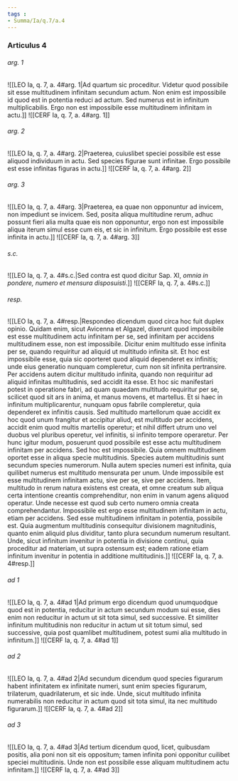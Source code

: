 ```yaml
---
tags : 
- Summa/Ia/q.7/a.4
---
```


### Articulus 4

###### arg. 1
![[LEO Ia, q. 7, a. 4#arg. 1|Ad quartum sic proceditur. Videtur quod possibile sit esse multitudinem infinitam secundum actum. Non enim est impossibile id quod est in potentia reduci ad actum. Sed numerus est in infinitum multiplicabilis. Ergo non est impossibile esse multitudinem infinitam in actu.]]
![[CERF Ia, q. 7, a. 4#arg. 1]]

###### arg. 2
![[LEO Ia, q. 7, a. 4#arg. 2|Praeterea, cuiuslibet speciei possibile est esse aliquod individuum in actu. Sed species figurae sunt infinitae. Ergo possibile est esse infinitas figuras in actu.]]
![[CERF Ia, q. 7, a. 4#arg. 2]]

###### arg. 3
![[LEO Ia, q. 7, a. 4#arg. 3|Praeterea, ea quae non opponuntur ad invicem, non impediunt se invicem. Sed, posita aliqua multitudine rerum, adhuc possunt fieri alia multa quae eis non opponuntur, ergo non est impossibile aliqua iterum simul esse cum eis, et sic in infinitum. Ergo possibile est esse infinita in actu.]]
![[CERF Ia, q. 7, a. 4#arg. 3]]

###### s.c.
![[LEO Ia, q. 7, a. 4#s.c.|Sed contra est quod dicitur Sap. XI, *omnia in pondere, numero et mensura disposuisti*.]]
![[CERF Ia, q. 7, a. 4#s.c.]]

###### resp.
![[LEO Ia, q. 7, a. 4#resp.|Respondeo dicendum quod circa hoc fuit duplex opinio. Quidam enim, sicut Avicenna et Algazel, dixerunt quod impossibile est esse multitudinem actu infinitam per se, sed infinitam per accidens multitudinem esse, non est impossibile. Dicitur enim multitudo esse infinita per se, quando requiritur ad aliquid ut multitudo infinita sit. Et hoc est impossibile esse, quia sic oporteret quod aliquid dependeret ex infinitis; unde eius generatio nunquam compleretur, cum non sit infinita pertransire. Per accidens autem dicitur multitudo infinita, quando non requiritur ad aliquid infinitas multitudinis, sed accidit ita esse. Et hoc sic manifestari potest in operatione fabri, ad quam quaedam multitudo requiritur per se, scilicet quod sit ars in anima, et manus movens, et martellus. Et si haec in infinitum multiplicarentur, nunquam opus fabrile compleretur, quia dependeret ex infinitis causis. Sed multitudo martellorum quae accidit ex hoc quod unum frangitur et accipitur aliud, est multitudo per accidens, accidit enim quod multis martellis operetur; et nihil differt utrum uno vel duobus vel pluribus operetur, vel infinitis, si infinito tempore operaretur. Per hunc igitur modum, posuerunt quod possibile est esse actu multitudinem infinitam per accidens. Sed hoc est impossibile. Quia omnem multitudinem oportet esse in aliqua specie multitudinis. Species autem multitudinis sunt secundum species numerorum. Nulla autem species numeri est infinita, quia quilibet numerus est multitudo mensurata per unum. Unde impossibile est esse multitudinem infinitam actu, sive per se, sive per accidens. Item, multitudo in rerum natura existens est creata, et omne creatum sub aliqua certa intentione creantis comprehenditur, non enim in vanum agens aliquod operatur. Unde necesse est quod sub certo numero omnia creata comprehendantur. Impossibile est ergo esse multitudinem infinitam in actu, etiam per accidens. Sed esse multitudinem infinitam in potentia, possibile est. Quia augmentum multitudinis consequitur divisionem magnitudinis, quanto enim aliquid plus dividitur, tanto plura secundum numerum resultant. Unde, sicut infinitum invenitur in potentia in divisione continui, quia proceditur ad materiam, ut supra ostensum est; eadem ratione etiam infinitum invenitur in potentia in additione multitudinis.]]
![[CERF Ia, q. 7, a. 4#resp.]]

###### ad 1
![[LEO Ia, q. 7, a. 4#ad 1|Ad primum ergo dicendum quod unumquodque quod est in potentia, reducitur in actum secundum modum sui esse, dies enim non reducitur in actum ut sit tota simul, sed successive. Et similiter infinitum multitudinis non reducitur in actum ut sit totum simul, sed successive, quia post quamlibet multitudinem, potest sumi alia multitudo in infinitum.]]
![[CERF Ia, q. 7, a. 4#ad 1]]

###### ad 2
![[LEO Ia, q. 7, a. 4#ad 2|Ad secundum dicendum quod species figurarum habent infinitatem ex infinitate numeri, sunt enim species figurarum, trilaterum, quadrilaterum, et sic inde. Unde, sicut multitudo infinita numerabilis non reducitur in actum quod sit tota simul, ita nec multitudo figurarum.]]
![[CERF Ia, q. 7, a. 4#ad 2]]

###### ad 3
![[LEO Ia, q. 7, a. 4#ad 3|Ad tertium dicendum quod, licet, quibusdam positis, alia poni non sit eis oppositum; tamen infinita poni opponitur cuilibet speciei multitudinis. Unde non est possibile esse aliquam multitudinem actu infinitam.]]
![[CERF Ia, q. 7, a. 4#ad 3]]

